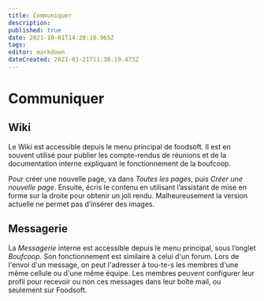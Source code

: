 ```yaml
---
title: Communiquer
description: 
published: true
date: 2021-10-01T14:20:18.965Z
tags: 
editor: markdown
dateCreated: 2021-03-21T11:38:19.473Z
---
```


# Communiquer
## Wiki
Le Wiki est accessible depuis le menu principal de foodsoft. Il est en souvent utilisé pour publier les compte-rendus de réunions et de la documentation interne expliquant le fonctionnement de la boufcoop.

Pour créer une nouvelle page, va dans *Toutes les pages*, puis *Créer une nouvelle page*. Ensuite, écris le contenu en utilisant l’assistant de mise en forme sur la droite pour obtenir un joli rendu. Malheureusement la version actuelle ne permet pas d’insérer des images.

## Messagerie
La *Messagerie* interne est accessible depuis le menu principal, sous l’onglet *Boufcoop*.
Son fonctionnement est similaire à celui d'un forum. Lors de l'envoi d'un message, on peut l'adresser à tou-te-s les membres d'une même cellule ou d'une même équipe. Les membres peuvent configurer leur profil pour recevoir ou non ces messages dans leur boîte mail, ou seulement sur Foodsoft.
